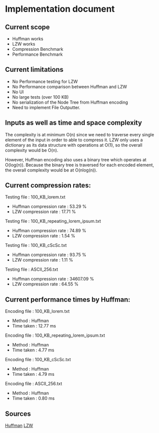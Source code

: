 # Implementation document

## Current scope

- Huffman works
- LZW works
- Compression Benchmark
- Performance Benchmark 

## Current limitations

- No Performance testing for LZW
- No Performance comparison between Huffman and LZW
- No UI
- No large tests (over 100 KB)
- No serialization of the Node Tree from Huffman encoding
- Need to implement File Outputter. 

## Inputs as well as time and space complexity

The complexity is at minimum O(n) since we need to traverse every single element of the input in order to able to compress it. 
LZW only uses a dictionary as its data structure with operations at O(1), so the overall complexity would be O(n).

However, Huffman encoding also uses a binary tree which operates at O(log(n)). Because the binary tree is traversed for each encoded element, the overall complexity would be at O(nlog(n)). 

## Current compression rates: 

Testing file : 100_KB_lorem.txt
- Huffman compression rate : 53.29 %
- LZW     compression rate : 17.71 %

Testing file : 100_KB_repeating_lorem_ipsum.txt
- Huffman compression rate : 74.89 %
- LZW     compression rate : 1.54 %

Testing file : 100_KB_cScSc.txt
- Huffman compression rate : 93.75 %
- LZW     compression rate : 1.11 %

Testing file : ASCII_256.txt
- Huffman compression rate : 34607.09 %
- LZW     compression rate : 64.55 %

## Current performance times by Huffman: 

Encoding file : 100_KB_lorem.txt
- Method        : Huffman
- Time taken    : 12.77 ms

Encoding file : 100_KB_repeating_lorem_ipsum.txt
- Method        : Huffman
- Time taken    : 4.77 ms

Encoding file : 100_KB_cScSc.txt
- Method        : Huffman
- Time taken    : 4.79 ms

Encoding file : ASCII_256.txt
- Method        : Huffman
- Time taken    : 0.80 ms

## Sources

[Huffman](https://en.wikipedia.org/wiki/Huffman_coding)
[LZW](https://en.wikipedia.org/wiki/Lempel%E2%80%93Ziv%E2%80%93Welch)


